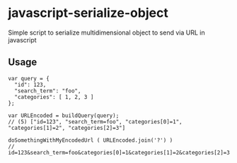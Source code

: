 # javascript-serialize-object
Simple script to serialize multidimensional object to send via URL in javascript

## Usage

```
var query = {
  "id": 123,
  "search_term": "foo",
  "categories": [ 1, 2, 3 ]
};

var URLEncoded = buildQuery(query); 
// (5) ["id=123", "search_term=foo", "categories[0]=1", "categories[1]=2", "categories[2]=3"]

doSomethingWithMyEncodedUrl ( URLEncoded.join('?') )
// id=123&search_term=foo&categories[0]=1&categories[1]=2&categories[2]=3
```
